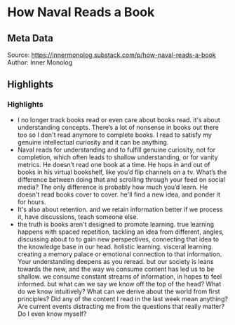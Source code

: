 # How Naval Reads a Book

## Meta Data

Source:  https://innermonolog.substack.com/p/how-naval-reads-a-book 
Author: Inner Monolog

## Highlights

### Highlights

- I no longer track books read or even care about books read. it's about understanding concepts.
  There’s a lot of nonsense in books out there too so I don't read anymore to complete books. I read to satisfy my genuine intellectual curiosity and it can be anything.
- Naval reads for understanding and to fulfill genuine curiosity, not for completion, which often leads to shallow understanding, or for vanity metrics.
  He doesn’t read one book at a time. He hops in and out of books in his virtual bookshelf, like you’d flip channels on a tv. What’s the difference between doing that and scrolling through your feed on social media? The only difference is probably how much you’d learn.
  He doesn't read books cover to cover. he'll find a new idea, and ponder it for hours.
- It's also about retention. and we retain information better if we process it, have discussions, teach someone else.
- the truth is books aren't designed to promote learning. true learning happens with spaced repetition, tackling an idea from different, angles, discussing about to to gain new perspectives, connecting that idea to the knowledge base in our head. holistic learning. visceral learning. creating a memory palace or emotional connection to that information.
  Your understanding deepens as you reread. but our society is leans towards the new, and the way we consume content has led us to be shallow. we consume constant streams of information, in hopes to feel informed. but what can we say we know off the top of the head? What do we know intuitively? What can we derive about the world from first principles? Did any of the content I read in the last week mean anything? Are current events distracting me from the questions that really matter? Do I even know myself?
